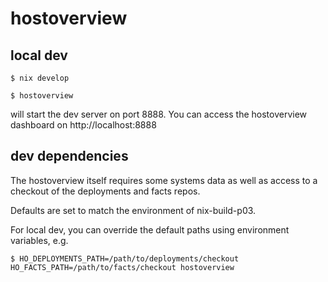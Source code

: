 # hostoverview

## local dev

```
$ nix develop

$ hostoverview
```

will start the dev server on port 8888. You can access the hostoverview dashboard on http://localhost:8888

## dev dependencies

The hostoverview itself requires some systems data as well as access to a checkout of the deployments and facts repos.

Defaults are set to match the environment of nix-build-p03.

For local dev, you can override the default paths using environment variables, e.g.

```
$ HO_DEPLOYMENTS_PATH=/path/to/deployments/checkout HO_FACTS_PATH=/path/to/facts/checkout hostoverview
```
